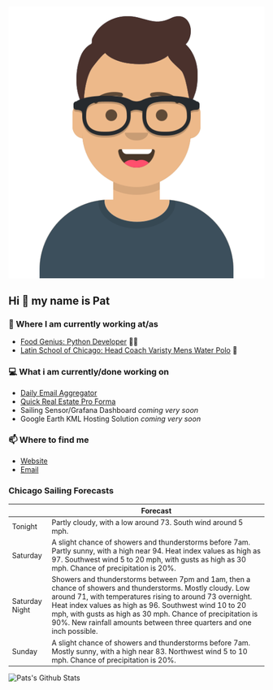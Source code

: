 [![Social banner for p-j-falconer](https://raw.githubusercontent.com/P-J-FALCONER/P-J-FALCONER/master/assets/avataaars.svg)](https://patfalconer.com/)
## Hi :wave: my name is Pat

### 💼 Where I am currently working at/as
- [Food Genius: Python Developer](https://getfoodgenius.com/) 🍔🐍
- [Latin School of Chicago: Head Coach Varisty Mens Water Polo](https://www.latinschool.org/) 🤽


### 💻 What i am currently/done working on
 - [Daily Email Aggregator](https://github.com/P-J-FALCONER/dott_daily_mail)
 - [Quick Real Estate Pro Forma](https://github.com/P-J-FALCONER/henry)
 - Sailing Sensor/Grafana Dashboard *coming very soon*
 - Google Earth KML Hosting Solution *coming very soon*

### 📫 Where to find me
 - [Website](https://patfalconer.com/)
 - [Email](mailto:patrick.j.falconer@gmail.com)


### Chicago Sailing Forecasts
|   | Forecast  |
|---|---|
| Tonight | Partly cloudy, with a low around 73. South wind around 5 mph. |
| Saturday | A slight chance of showers and thunderstorms before 7am. Partly sunny, with a high near 94. Heat index values as high as 97. Southwest wind 5 to 20 mph, with gusts as high as 30 mph. Chance of precipitation is 20%. |
| Saturday Night | Showers and thunderstorms between 7pm and 1am, then a chance of showers and thunderstorms. Mostly cloudy. Low around 71, with temperatures rising to around 73 overnight. Heat index values as high as 96. Southwest wind 10 to 20 mph, with gusts as high as 30 mph. Chance of precipitation is 90%. New rainfall amounts between three quarters and one inch possible. |
| Sunday | A slight chance of showers and thunderstorms before 7am. Mostly sunny, with a high near 83. Northwest wind 5 to 10 mph. Chance of precipitation is 20%. |

![Pats's Github Stats](https://github-readme-stats.vercel.app/api?username=p-j-falconer&show_icons=true&theme=radical)
